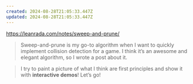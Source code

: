 ```yaml
---
created: 2024-08-28T21:05:33.447Z
updated: 2024-08-28T21:05:33.447Z
---
```

https://leanrada.com/notes/sweep-and-prune/

> Sweep-and-prune is my go-to algorithm when I want to quickly implement collision detection for a game. I think it’s an awesome and elegant algorithm, so I wrote a post about it.

> I try to paint a picture of what I think are first principles and show it with **interactive demos**! Let’s go!

